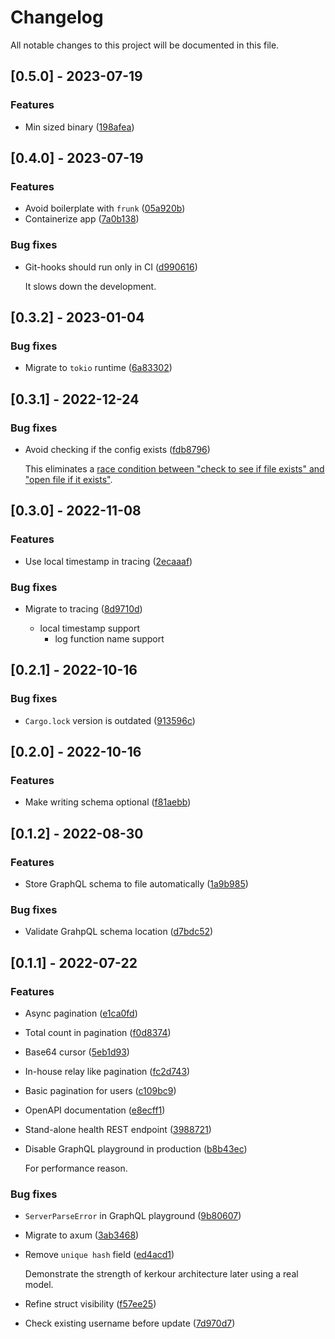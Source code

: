# Changelog

All notable changes to this project will be documented in this file.

## [0.5.0] - 2023-07-19

### Features

- Min sized binary ([198afea](198afea463ad3a069c7519c54cf32f582906162f))

## [0.4.0] - 2023-07-19

### Features

- Avoid boilerplate with `frunk` ([05a920b](05a920bd38715746fbe46c2a15a7ce5374b24597))
- Containerize app ([7a0b138](7a0b138520b535877b75e036bd50b77302036e78))

### Bug fixes

- Git-hooks should run only in CI ([d990616](d9906164db7eb30cf66e2ed32edb220c0787fe13))

  It slows down the development.

## [0.3.2] - 2023-01-04

### Bug fixes

- Migrate to `tokio` runtime ([6a83302](6a833026e333129c9eb33a56d8b5d6e1e8984c1b))

## [0.3.1] - 2022-12-24

### Bug fixes

- Avoid checking if the config exists ([fdb8796](fdb8796958f91a3de4f7ca6d794e5099048e86e2))

  This eliminates a [race condition between "check to see if file exists" and "open file if it exists"](https://en.wikipedia.org/wiki/Time-of-check_to_time-of-use).

## [0.3.0] - 2022-11-08

### Features

- Use local timestamp in tracing ([2ecaaaf](2ecaaaf9eb461007dc21fbdc154c86bebd569fca))

### Bug fixes

- Migrate to tracing ([8d9710d](8d9710d83329f4286f32efafcc3db3d03babc67a))

  - local timestamp support
    - log function name support

## [0.2.1] - 2022-10-16

### Bug fixes

- `Cargo.lock` version is outdated ([913596c](913596c4db6c2357492b49766189204dcb9a7b76))

## [0.2.0] - 2022-10-16

### Features

- Make writing schema optional ([f81aebb](f81aebb5a30007aa0b5bed1a6fb660eb1e42789e))

## [0.1.2] - 2022-08-30

### Features

- Store GraphQL schema to file automatically ([1a9b985](1a9b985c0a58baf5b796ec3ce20080d9316f269b))

### Bug fixes

- Validate GrahpQL schema location ([d7bdc52](d7bdc523789a0b7b24f8ebe84119f821176c619a))

## [0.1.1] - 2022-07-22

### Features

- Async pagination ([e1ca0fd](e1ca0fd4f3371eef0dd7eadbf189e7eebb93661c))
- Total count in pagination ([f0d8374](f0d837416b37647f3ea1cd59331f3ba6c9f17314))
- Base64 cursor ([5eb1d93](5eb1d9374236aa37d38b8ad2450c7f0f720959bd))
- In-house relay like pagination ([fc2d743](fc2d74324c68ef63b74960cdcfafe8af4bdb6099))
- Basic pagination for users ([c109bc9](c109bc9df0a548b84323d9342596235f8d4ffdcc))
- OpenAPI documentation ([e8ecff1](e8ecff1b81e2843523a8d551f92ab1a5b66dc348))
- Stand-alone health REST endpoint ([3988721](39887214e948e6d5fb6f1a22b058da0bd59d471e))
- Disable GraphQL playground in production ([b8b43ec](b8b43ece8a59aefe1de6fbc81c4f7b1c3c980d9a))

  For performance reason.

### Bug fixes

- `ServerParseError` in GraphQL playground ([9b80607](9b806076801c02eec2399c0210e27d05e15becb6))
- Migrate to axum ([3ab3468](3ab34682fec5b834376f4e8038e62cc8add7be55))
- Remove `unique hash` field ([ed4acd1](ed4acd1f00c4335b044e80b310ba7d6b1ffcc694))

  Demonstrate the strength of kerkour architecture later using a real model.

- Refine struct visibility ([f57ee25](f57ee25b8ae6f59ed93043739b746329d4887490))
- Check existing username before update ([7d970d7](7d970d77b22494bfc938129b73d9ae91184c4a5f))
